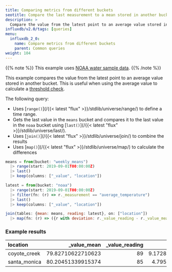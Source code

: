 ```yaml
---
title: Comparing metrics from different buckets
seotitle: Compare the last measurement to a mean stored in another bucket
description: >
  Compare the value from the latest point to an average value stored in another bucket. This is useful when using the average value to calculate a threshold check.
influxdb/v2.0/tags: [queries]
menu:
  influxdb_2_0:
    name: Compare metrics from different buckets
    parent: Common queries
weight: 104
---
```


{{% note %}}
This example uses [NOAA water sample data](/influxdb/v2.0/reference/sample-data/#noaa-water-sample-data).
{{% /note %}}

This example compares the value from the latest point to an average value stored in another bucket. This is useful when using the average value to calculate a [threshold check](/influxdb/v2.0/monitor-alert/checks/create/#threshold-check).

The following query:

  - Uses [`range()`](/{{< latest "flux" >}}/stdlib/universe/range/) to define a time range.
  - Gets the last value in the `means` bucket and compares it to the last value in the `noaa` bucket using [`last()`](/{{< latest "flux" >}}/stdlib/universe/last/).
  - Uses [`join()`](/{{< latest "flux" >}}/stdlib/universe/join/) to combine the results
  - Uses [`map()`](/{{< latest "flux" >}}/stdlib/universe/map/) to calculate the differences

  ```js
  means = from(bucket: "weekly_means")
    |> range(start: 2019-09-01T00:00:00Z)
    |> last()
    |> keep(columns: ["_value", "location"])

  latest = from(bucket: "noaa")
    |> range(start: 2019-09-01T00:00:00Z)
    |> filter(fn: (r) => r._measurement == "average_temperature")
    |> last()
    |> keep(columns: ["_value", "location"])

  join(tables: {mean: means, reading: latest}, on: ["location"])
    |> map(fn: (r) => ({r with deviation: r._value_reading - r._value_mean}))
  ```

### Example results

| location     | _value_mean       | _value_reading | deviation         |
|:--------     | -----------:      | --------------:| ---------:        |
| coyote_creek | 79.82710622710623 | 89             | 9.172893772893772 |
| santa_monica | 80.20451339915374 | 85             | 4.79548660084626  |

